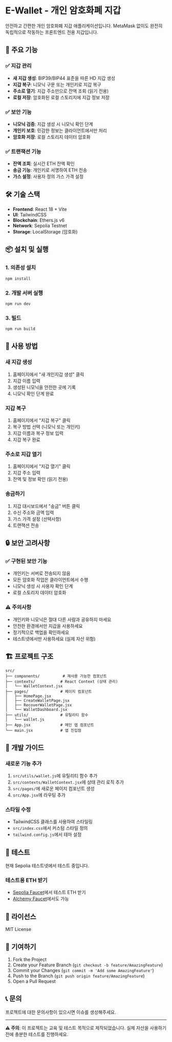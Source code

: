 # E-Wallet - 개인 암호화폐 지갑

안전하고 간편한 개인 암호화폐 지갑 애플리케이션입니다. MetaMask 없이도 완전히 독립적으로 작동하는 프론트엔드 전용 지갑입니다.

## 🚀 주요 기능

### ✅ 지갑 관리
- **새 지갑 생성**: BIP39/BIP44 표준을 따른 HD 지갑 생성
- **지갑 복구**: 니모닉 구문 또는 개인키로 지갑 복구
- **주소로 열기**: 지갑 주소만으로 잔액 조회 (읽기 전용)
- **로컬 저장**: 암호화된 로컬 스토리지에 지갑 정보 저장

### ✅ 보안 기능
- **니모닉 검증**: 지갑 생성 시 니모닉 확인 단계
- **개인키 보호**: 민감한 정보는 클라이언트에서만 처리
- **암호화 저장**: 로컬 스토리지 데이터 암호화

### ✅ 트랜잭션 기능
- **잔액 조회**: 실시간 ETH 잔액 확인
- **송금 기능**: 개인키로 서명하여 ETH 전송
- **가스 설정**: 사용자 정의 가스 가격 설정

## 🛠️ 기술 스택

- **Frontend**: React 18 + Vite
- **UI**: TailwindCSS
- **Blockchain**: Ethers.js v6
- **Network**: Sepolia Testnet
- **Storage**: LocalStorage (암호화)

## 📦 설치 및 실행

### 1. 의존성 설치
```bash
npm install
```

### 2. 개발 서버 실행
```bash
npm run dev
```

### 3. 빌드
```bash
npm run build
```

## 🎯 사용 방법

### 새 지갑 생성
1. 홈페이지에서 "새 개인지갑 생성" 클릭
2. 지갑 이름 입력
3. 생성된 니모닉을 안전한 곳에 기록
4. 니모닉 확인 단계 완료

### 지갑 복구
1. 홈페이지에서 "지갑 복구" 클릭
2. 복구 방법 선택 (니모닉 또는 개인키)
3. 지갑 이름과 복구 정보 입력
4. 지갑 복구 완료

### 주소로 지갑 열기
1. 홈페이지에서 "지갑 열기" 클릭
2. 지갑 주소 입력
3. 잔액 및 정보 확인 (읽기 전용)

### 송금하기
1. 지갑 대시보드에서 "송금" 버튼 클릭
2. 수신 주소와 금액 입력
3. 가스 가격 설정 (선택사항)
4. 트랜잭션 전송

## 🔒 보안 고려사항

### ✅ 구현된 보안 기능
- 개인키는 서버로 전송되지 않음
- 모든 암호화 작업은 클라이언트에서 수행
- 니모닉 생성 시 사용자 확인 단계
- 로컬 스토리지 데이터 암호화

### ⚠️ 주의사항
- 개인키와 니모닉은 절대 다른 사람과 공유하지 마세요
- 안전한 환경에서만 지갑을 사용하세요
- 정기적으로 백업을 확인하세요
- 테스트넷에서만 사용하세요 (실제 자산 위험)

## 🏗️ 프로젝트 구조

```
src/
├── components/          # 재사용 가능한 컴포넌트
├── contexts/           # React Context (상태 관리)
│   └── WalletContext.jsx
├── pages/              # 페이지 컴포넌트
│   ├── HomePage.jsx
│   ├── CreateWalletPage.jsx
│   ├── RecoverWalletPage.jsx
│   └── WalletDashboard.jsx
├── utils/              # 유틸리티 함수
│   └── wallet.js
├── App.jsx             # 메인 앱 컴포넌트
└── main.jsx            # 앱 진입점
```

## 🔧 개발 가이드

### 새로운 기능 추가
1. `src/utils/wallet.js`에 유틸리티 함수 추가
2. `src/contexts/WalletContext.jsx`에 상태 관리 로직 추가
3. `src/pages/`에 새로운 페이지 컴포넌트 생성
4. `src/App.jsx`에 라우팅 추가

### 스타일 수정
- TailwindCSS 클래스를 사용하여 스타일링
- `src/index.css`에서 커스텀 스타일 정의
- `tailwind.config.js`에서 테마 설정

## 🧪 테스트

현재 Sepolia 테스트넷에서 테스트 중입니다.

### 테스트용 ETH 받기
- [Sepolia Faucet](https://sepoliafaucet.com/)에서 테스트 ETH 받기
- [Alchemy Faucet](https://sepoliafaucet.com/)에서도 가능

## 📝 라이선스

MIT License

## 🤝 기여하기

1. Fork the Project
2. Create your Feature Branch (`git checkout -b feature/AmazingFeature`)
3. Commit your Changes (`git commit -m 'Add some AmazingFeature'`)
4. Push to the Branch (`git push origin feature/AmazingFeature`)
5. Open a Pull Request

## 📞 문의

프로젝트에 대한 문의사항이 있으시면 이슈를 생성해주세요.

---

**⚠️ 주의**: 이 프로젝트는 교육 및 테스트 목적으로 제작되었습니다. 실제 자산을 사용하기 전에 충분한 테스트를 진행하세요.
